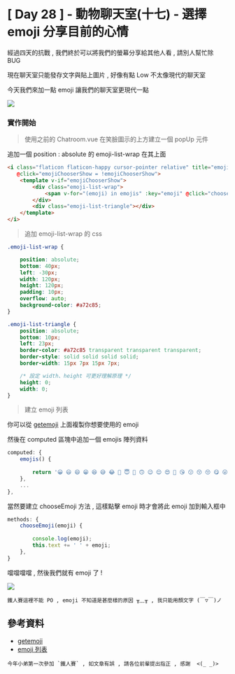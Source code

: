 # [ Day 28 ] - 動物聊天室(十七) - 選擇 emoji 分享目前的心情

經過四天的抗戰 , 我們終於可以將我們的螢幕分享給其他人看 , 請別人幫忙除 BUG

現在聊天室只能發存文字與貼上圖片 , 好像有點 Low 不太像現代的聊天室

今天我們來加一點 emoji 讓我們的聊天室更現代一點

![](https://i.imgur.com/XXlhHW4.png)

### 實作開始

> 使用之前的 Chatroom.vue 在笑臉圖示的上方建立一個 popUp 元件

追加一個 position : absolute 的 emoji-list-wrap 在其上面

```html
<i class="flaticon flaticon-happy cursor-pointer relative" title="emoji"
   @click="emojiChooserShow = !emojiChooserShow">
    <template v-if="emojiChooserShow">
        <div class="emoji-list-wrap">
            <span v-for="(emoji) in emojis" :key="emoji" @click="chooseEmoji(emoji)">{{emoji}}</span>
        </div>
        <div class="emoji-list-triangle"></div>
    </template>
</i>
```

> 追加 emoji-list-wrap 的 css

```css
.emoji-list-wrap {

    position: absolute;
    bottom: 40px;
    left: -30px;
    width: 120px;
    height: 120px;
    padding: 10px;
    overflow: auto;
    background-color: #a72c85;
}

.emoji-list-triangle {
    position: absolute;
    bottom: 10px;
    left: 23px;
    border-color: #a72c85 transparent transparent transparent;
    border-style: solid solid solid solid;
    border-width: 15px 7px 15px 7px;

    /* 設定 width、height 可更好理解原理 */
    height: 0;
    width: 0;
}
```

> 建立 emoji 列表

你可以從 [getemoji](https://getemoji.com/) 上面複製你想要使用的 emoji 

然後在 computed 區塊中追加一個 emojis 陣列資料

```javascript
computed: {
    emojis() {
    
        return '😀 😃 😄 😁 😆 😅 😂 🤣 😇 🙂 🙃 😉 😌 😍 🥰 😘 😗 😙 😚 😋 😛 😝 😜 🤪 🤨 🧐 😖'.split(' ');
    },
    ...
},
```

當然要建立 chooseEmoji 方法 , 這樣點擊 emoji 時才會將此 emoji 加到輸入框中

```javascript
methods: {
    chooseEmoji(emoji) {
    
        console.log(emoji);
        this.text += ' ' + emoji;
    },
}
```

噹噹噹噹 , 然後我們就有 emoji 了 ! 

![](https://i.imgur.com/XXlhHW4.png)

```
鐵人賽這裡不能 PO , emoji 不知道是甚麼樣的原因 ╥﹏╥ , 我只能用顏文字 (￣▽￣)ノ
```

## 參考資料

- [getemoji](https://getemoji.com/)
- [emoji 列表](https://tw.piliapp.com/emoji/list/)

```
今年小弟第一次參加 `鐵人賽` , 如文章有誤 , 請各位前輩提出指正 , 感謝  <(_ _)>
```
